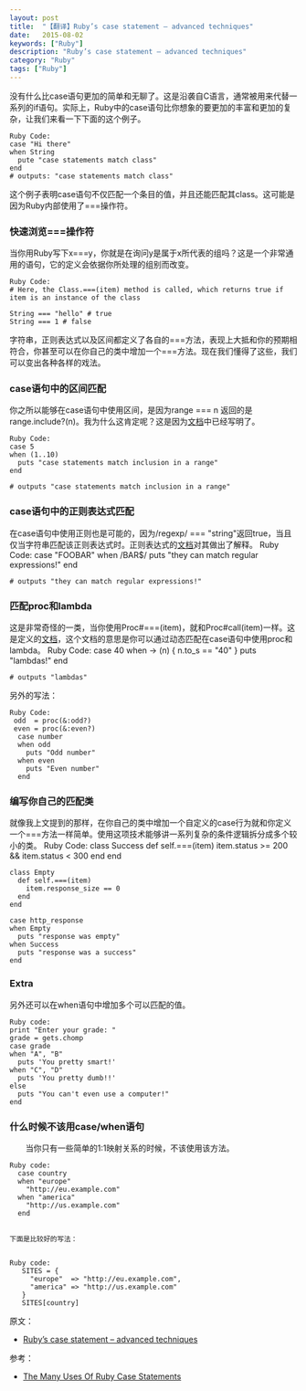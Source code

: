 ```yaml
---
layout: post
title:  "【翻译】Ruby’s case statement – advanced techniques"
date:   2015-08-02
keywords: ["Ruby"]
description: "Ruby’s case statement – advanced techniques"
category: "Ruby"
tags: ["Ruby"]
---
```

没有什么比case语句更加的简单和无聊了。这是沿袭自C语言，通常被用来代替一系列的if语句。实际上，Ruby中的case语句比你想象的要更加的丰富和更加的复杂，让我们来看一下下面的这个例子。

    Ruby Code:
    case "Hi there"
    when String
      pute "case statements match class"
    end
    # outputs: "case statements match class"
这个例子表明case语句不仅匹配一个条目的值，并且还能匹配其class。这可能是因为Ruby内部使用了===操作符。

### 快速浏览===操作符

当你用Ruby写下x===y，你就是在询问y是属于x所代表的组吗？这是一个非常通用的语句，它的定义会依据你所处理的组别而改变。

    Ruby Code:
    # Here, the Class.===(item) method is called, which returns true if item is an instance of the class

    String === "hello" # true
    String === 1 # false

字符串，正则表达式以及区间都定义了各自的===方法，表现上大抵和你的预期相符合，你甚至可以在你自己的类中增加一个===方法。现在我们懂得了这些，我们可以变出各种各样的戏法。

### case语句中的区间匹配

你之所以能够在case语句中使用区间，是因为range === n 返回的是range.include?(n)。我为什么这肯定呢？这是因为[文档](http://ruby-doc.org/core-2.2.0/Range.html#method-i-3D-3D-3D "文档")中已经写明了。

    Ruby Code:
    case 5
    when (1..10)
      puts "case statements match inclusion in a range"
    end

    # outputs "case statements match inclusion in a range"

### case语句中的正则表达式匹配

在case语句中使用正则也是可能的，因为/regexp/ === "string"返回true，当且仅当字符串匹配该正则表达式时。正则表达式的[文档](http://ruby-doc.org/core-2.2.0/Regexp.html#method-i-3D-3D-3D "文档")对其做出了解释。
    Ruby Code:
    case "FOOBAR"
    when /BAR$/
      puts "they can match regular expressions!"
    end

    # outputs "they can match regular expressions!"

### 匹配proc和lambda

这是非常奇怪的一类，当你使用Proc#===(item)，就和Proc#call(item)一样。这是定义的[文档](http://ruby-doc.org/core-2.2.0/Proc.html#method-i-3D-3D-3D "文档")，这个文档的意思是你可以通过动态匹配在case语句中使用proc和lambda。
    Ruby Code:
    case 40
    when -> (n) { n.to_s == "40" }
      puts "lambdas!"
    end

    # outputs "lambdas"

另外的写法：

    Ruby Code:
     odd  = proc(&:odd?)
     even = proc(&:even?)
      case number
      when odd
        puts "Odd number"
      when even
        puts "Even number"
      end

### 编写你自己的匹配类

就像我上文提到的那样，在你自己的类中增加一个自定义的case行为就和你定义一个===方法一样简单。使用这项技术能够讲一系列复杂的条件逻辑拆分成多个较小的类。
    Ruby Code:
    class Success
      def self.===(item)
        item.status >= 200 && item.status < 300
      end
    end

    class Empty
      def self.===(item)
        item.response_size == 0
      end
    end

    case http_response
    when Empty
      puts "response was empty"
    when Success
      puts "response was a success"
    end


### Extra
另外还可以在when语句中增加多个可以匹配的值。

    Ruby code:
    print "Enter your grade: "
    grade = gets.chomp
    case grade
    when "A", "B"
      puts 'You pretty smart!'
    when "C", "D"
      puts 'You pretty dumb!!'
    else
      puts "You can't even use a computer!"
    end
### 什么时候不该用case/when语句
　　当你只有一些简单的1:1映射关系的时候，不该使用该方法。

    Ruby code:
      case country
      when "europe"
        "http://eu.example.com"
      when "america"
        "http://us.example.com"
      end


    下面是比较好的写法：


    Ruby code:
       SITES = {
         "europe"  => "http://eu.example.com",
         "america" => "http://us.example.com"
       }
       SITES[country]



原文：

- [Ruby’s case statement – advanced techniques](http://blog.honeybadger.io/rubys-case-statement-advanced-techniques "Ruby’s case statement – advanced techniques")

参考：

- [The Many Uses Of Ruby Case Statements](http://www.blackbytes.info/2015/10/ruby-case/?utm_source=rubyweekly&utm_medium=email "The Many Uses Of Ruby Case Statements")
